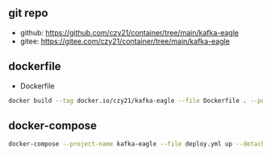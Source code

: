 ## git repo
  - github: https://github.com/czy21/container/tree/main/kafka-eagle
  - gitee: https://gitee.com/czy21/container/tree/main/kafka-eagle
## dockerfile
- Dockerfile
```bash
docker build --tag docker.io/czy21/kafka-eagle --file Dockerfile . --pull
```
## docker-compose
```bash
docker-compose --project-name kafka-eagle --file deploy.yml up --detach --remove-orphans
```